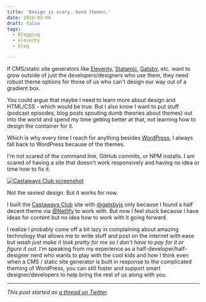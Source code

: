 ```yaml
---
title: 'Design is scary. Send themes.'
date: 2019-03-06
draft: false
tags: 
  - Blogging
  - eleventy
  - blog

---
```


If CMS/static site generators like [Eleventy](https://www.11ty.io), [Statamic](https://statamic.com), [Gatsby](https://www.gatsbyjs.org), etc. want to grow outside of just the developers/designers who use them, they need robust theme options for those of us who can't design our way out of a gradient box.

You could argue that maybe I need to learn more about design and HTML/CSS - which would be true. But I also know I want to put stuff (podcast episodes, blog posts spouting dumb theories about themes) out into the world and spend my time getting better at that, not learning how to design the container for it.

Which is why every time I reach for anything besides [WordPress](https://wordpress.org), I always fall back to WordPress because of the themes.

I'm not scared of the command line, GitHub commits, or NPM installs. I am scared of having a site that doesn't work responsively and having no idea or time how to fix it.

[![Castaways Club screenshot](https://chrisenns.com/wp-content/uploads/2019/03/castawaysclub-600x372.jpg)](https://castaways.club)

Not the sexiest design. But it works for now.

I built the [Castaways Club](https://castaways.club) site with [@gatsbyjs](https://twitter.com/gatsbyjs) only because I found a half decent theme via [@Netlify](https://twitter.com/Netlify) to work with. But now I feel stuck because I have ideas for content but no idea how to work with it going forward.

I realize I probably come off a bit lazy in complaining about amazing technology that allows me to write stuff and post on the internet with ease but _waah just make it look pretty for me so I don't have to pay for it or figure it out_. I'm speaking from my experience as a half-developer/half-designer nerd who wants to play with the cool kids and how I think even when a CMS / static site generator is built in response to the complicated theming of WordPress, you can still foster and support smart designer/developers to help bring the rest of us along with you.

* * *

_This post started as_ [_a thread on Twitter_](https://twitter.com/iChris/status/1103333882982813696)_._